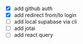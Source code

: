 - [x] add github auth
- [x] add redirect from/to login
- [ ] add local supabase via cli
- [ ] add jotai
- [ ] add react query

